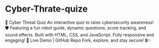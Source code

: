 # Cyber-Thrate-quize
🚀 Cyber Threat Quiz An interactive quiz to raise cybersecurity awareness! 🛡️ Featuring a fun robot guide, dynamic questions, score tracking, and sound effects. Built with HTML, CSS, and JavaScript. Fully responsive and engaging!  🔗 Live Demo | GitHub Repo  Fork, explore, and stay secure! 🔒✨
